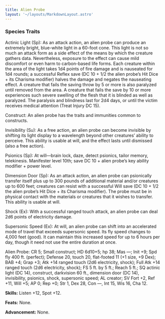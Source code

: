 ```yaml
---
title: Alien Probe
layout: '~/layouts/MarkdownLayout.astro'
---
```

###  Species Traits

Actinic Light (Sp): As an attack action, an alien probe can produce an
extremely bright, blue-white light in a 60-foot cone. This light is not so
much an attack form as a side effect of the means by which the creature
gathers data. Nevertheless, exposure to the effect can cause mild discomfort
or even harm to carbon-based life forms. Each creature within the area of the
light takes 1d4 points of fire damage and is nauseated for 1d4 rounds; a
successful Reflex save (DC 10 + 1/2 the alien probe’s Hit Dice + its Charisma
modifier) halves the damage and negates the nauseating effect. A creature that
fails the saving throw by 5 or more is also paralyzed until removed from the
area. A creature that fails the save by 10 or more experiences such severe
swelling of the flesh that it is blinded as well as paralyzed. The paralysis
and blindness last for 2d4 days, or until the victim receives medical
attention (Treat Injury DC 15).

Construct: An alien probe has the traits and immunities common to constructs.

Invisibility (Su): As a free action, an alien probe can become invisible by
shifting its light display to a wavelength beyond other creatures’ ability to
perceive. This ability is usable at will, and the effect lasts until dismissed
(also a free action).

Psionics (Sp): At will—brain lock, daze, detect psionics, tailor memory,
telekinesis. Manifester level 10th; save DC 10 + alien probe’s key ability
modifier + power level.

Dimension Door (Sp): As an attack action, an alien probe can psionically
transfer itself plus up to 300 pounds of additional material and/or creatures
up to 600 feet; creatures can resist with a successful Will save (DC 10 + 1/2
the alien probe’s Hit Dice + its Charisma modifier). The probe must be in
physical contact with the materials or creatures that it wishes to transfer.
This ability is usable at will.

Shock (Ex): With a successful ranged touch attack, an alien probe can deal 2d6
points of electricity damage.

Supersonic Speed (Ex): At will, an alien probe can shift into an accelerated
mode of travel that exceeds supersonic speed. Its fly speed changes to 4,000
feet (good). It can maintain this increased speed for up to 6 hours per day,
though it need not use the entire duration at once.

Alien Probe: CR 5; Small construct; HD 6d10+5; hp 38; Mas —; Init +9; Spd fly
400 ft. (perfect); Defense 20, touch 20, flat-footed 11 (+1 size, +9 Dex); BAB
+4; Grap +3; Atk +14 ranged touch (2d6 electricity, shock); Full Atk +14
ranged touch (2d6 electricity, shock); FS 5 ft. by 5 ft.; Reach 5 ft.; SQ
actinic light (DC 14), construct, darkvision 60 ft., dimension door (DC 14),
invisibility, psionics, shock, supersonic speed; AL creator; SV Fort +2, Ref
+11, Will +5; AP 0; Rep +0; Str 1, Dex 28, Con —, Int 15, Wis 16, Cha 12.

**Skills:** Listen +12, Spot +12.

**Feats:** None.

**Advancement:** None.

